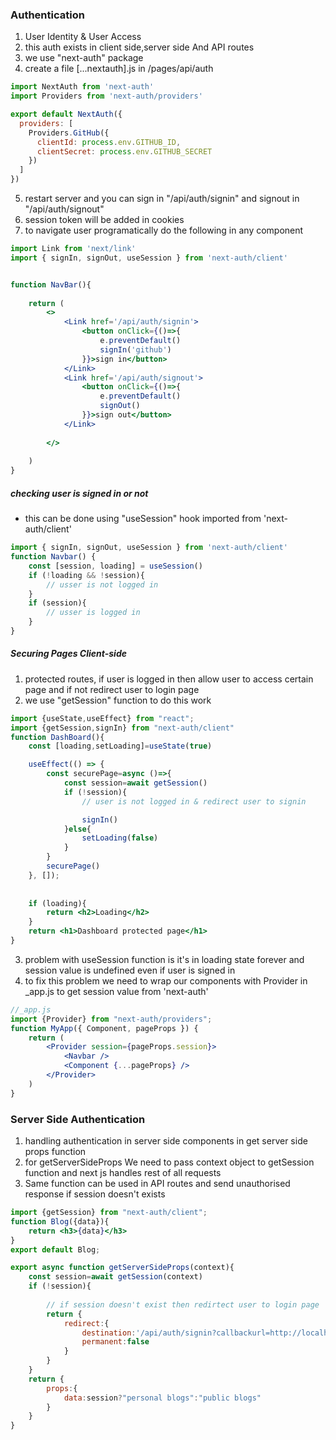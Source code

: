 ### Authentication 

1. User Identity & User Access
2. this auth exists in client side,server side And API routes
3. we use "next-auth" package
4. create a file [...nextauth].js in /pages/api/auth


```js
import NextAuth from 'next-auth'
import Providers from 'next-auth/providers'

export default NextAuth({
  providers: [
    Providers.GitHub({
      clientId: process.env.GITHUB_ID,
      clientSecret: process.env.GITHUB_SECRET
    })
  ]
})

```

5. restart server and you can sign in "/api/auth/signin" and signout in "/api/auth/signout"
6. session token will be added in cookies
7. to navigate user programatically do the following in any component
```jsx
import Link from 'next/link'
import { signIn, signOut, useSession } from 'next-auth/client'


function NavBar(){
    
    return (
        <>
            <Link href='/api/auth/signin'>
                <button onClick={()=>{
                    e.preventDefault()
                    signIn('github')
                }}>sign in</button>
            </Link>
            <Link href='/api/auth/signout'>
                <button onClick={()=>{
                    e.preventDefault()
                    signOut()
                }}>sign out</button>
            </Link>
            
        </>
        
    )
}
```

##### checking user is signed in or not
* this can be done using "useSession" hook imported from 'next-auth/client'

````jsx
import { signIn, signOut, useSession } from 'next-auth/client'
function Navbar() {
    const [session, loading] = useSession()
    if (!loading && !session){
        // usser is not logged in
    }
    if (session){
        // usser is logged in
    }
}
````

##### Securing Pages Client-side
1. protected routes, if user is logged in then allow user to access certain page and if not redirect user to login page
2. we use "getSession" function to do this work

````jsx
import {useState,useEffect} from "react";
import {getSession,signIn} from "next-auth/client"
function DashBoard(){
    const [loading,setLoading]=useState(true)

    useEffect(() => {
        const securePage=async ()=>{
            const session=await getSession()
            if (!session){
                // user is not logged in & redirect user to signin

                signIn()
            }else{
                setLoading(false)
            }
        }
        securePage()
    }, []);
    
    
    if (loading){
        return <h2>Loading</h2>
    }
    return <h1>Dashboard protected page</h1>
}
````
3. problem with useSession function is it's in loading state forever and session value is undefined even if user is signed in
4. to fix this problem we need to wrap our components with Provider in _app.js to get session value from 'next-auth'

```jsx
//_app.js
import {Provider} from "next-auth/providers";
function MyApp({ Component, pageProps }) {
    return (
        <Provider session={pageProps.session}>
            <Navbar />
            <Component {...pageProps} />
        </Provider>
    )
}
```


### Server Side Authentication
1. handling authentication in server side components in get server side props function
2. for getServerSideProps We need to pass context object to getSession function and next js handles rest of all requests
3. Same function can be used in API routes and send unauthorised response if session doesn't exists


```jsx
import {getSession} from "next-auth/client";
function Blog({data}){
    return <h3>{data}</h3>
}
export default Blog;

export async function getServerSideProps(context){
    const session=await getSession(context)
    if (!session){
        
        // if session doesn't exist then redirtect user to login page
        return {
            redirect:{
                destination:'/api/auth/signin?callbackurl=http://localhost:3000/blog',
                permanent:false
            }
        }
    }
    return {
        props:{
            data:session?"personal blogs":"public blogs"
        }
    }
}

```




